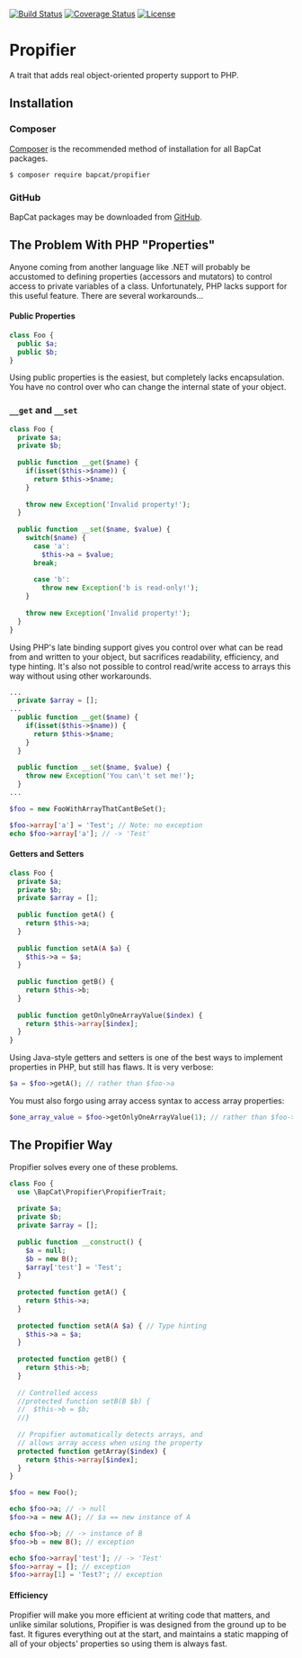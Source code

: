 [![Build Status](https://travis-ci.org/BapCat/Propifier.svg?branch=1.0.0)](https://travis-ci.org/BapCat/Propifier)
[![Coverage Status](https://coveralls.io/repos/BapCat/Propifier/badge.svg?branch=1.0.0)](https://coveralls.io/r/BapCat/Propifier?branch=1.0.0)
[![License](https://img.shields.io/packagist/l/BapCat/Propifier.svg)](https://img.shields.io/packagist/l/BapCat/Propifier.svg)

# Propifier
A trait that adds real object-oriented property support to PHP.

## Installation

### Composer
[Composer](https://getcomposer.org/) is the recommended method of installation for all BapCat packages.

```
$ composer require bapcat/propifier
```

### GitHub

BapCat packages may be downloaded from [GitHub](https://github.com/BapCat/Propifier/).

## The Problem With PHP "Properties"
Anyone coming from another language like .NET will probably be accustomed to defining properties (accessors and mutators) to
control access to private variables of a class.  Unfortunately, PHP lacks support for this useful feature.  There are several
workarounds...

#### Public Properties

```php
class Foo {
  public $a;
  public $b;
}
```

Using public properties is the easiest, but completely lacks encapsulation.  You have no control over who can change the
internal state of your object.

### `__get` and `__set`

```php
class Foo {
  private $a;
  private $b;
  
  public function __get($name) {
    if(isset($this->$name)) {
      return $this->$name;
    }
    
    throw new Exception('Invalid property!');
  }
  
  public function __set($name, $value) {
    switch($name) {
      case 'a':
        $this->a = $value;
      break;
      
      case 'b':
        throw new Exception('b is read-only!');
    }
    
    throw new Exception('Invalid property!');
  }
}
```

Using PHP's late binding support gives you control over what can be read from and written to your object, but sacrifices
readability, efficiency, and type hinting.  It's also not possible to control read/write access to arrays this way without
using other workarounds.

```php
...
  private $array = [];
...
  public function __get($name) {
    if(isset($this->$name)) {
      return $this->$name;
    }
  }
  
  public function __set($name, $value) {
    throw new Exception('You can\'t set me!');
  }
...

$foo = new FooWithArrayThatCantBeSet();

$foo->array['a'] = 'Test'; // Note: no exception
echo $foo->array['a']; // -> 'Test'
```

#### Getters and Setters

```php
class Foo {
  private $a;
  private $b;
  private $array = [];
  
  public function getA() {
    return $this->a;
  }
  
  public function setA(A $a) {
    $this->a = $a;
  }
  
  public function getB() {
    return $this->b;
  }
  
  public function getOnlyOneArrayValue($index) {
    return $this->array[$index];
  }
}
```

Using Java-style getters and setters is one of the best ways to implement properties in PHP, but still has flaws.  It is
very verbose:

```php
$a = $foo->getA(); // rather than $foo->a
```

You must also forgo using array access syntax to access array properties:

```php
$one_array_value = $foo->getOnlyOneArrayValue(1); // rather than $foo->array[1]
```

## The Propifier Way

Propifier solves every one of these problems.

```php
class Foo {
  use \BapCat\Propifier\PropifierTrait;
  
  private $a;
  private $b;
  private $array = [];
  
  public function __construct() {
    $a = null;
    $b = new B();
    $array['test'] = 'Test';
  }
  
  protected function getA() {
    return $this->a;
  }
  
  protected function setA(A $a) { // Type hinting
    $this->a = $a;
  }
  
  protected function getB() {
    return $this->b;
  }
  
  // Controlled access
  //protected function setB(B $b) {
  //  $this->b = $b;
  //}
  
  // Propifier automatically detects arrays, and
  // allows array access when using the property
  protected function getArray($index) {
    return $this->array[$index];
  }
}
```

```php
$foo = new Foo();

echo $foo->a; // -> null
$foo->a = new A(); // $a == new instance of A

echo $foo->b; // -> instance of B
$foo->b = new B(); // exception

echo $foo->array['test']; // -> 'Test'
$foo->array = []; // exception
$foo->array[1] = 'Test?'; // exception
```

#### Efficiency

Propifier will make you more efficient at writing code that matters, and unlike similar solutions, Propifier is was
designed from the ground up to be fast.  It figures everything out at the start, and maintains a static mapping of all
of your objects' properties so using them is always fast.
